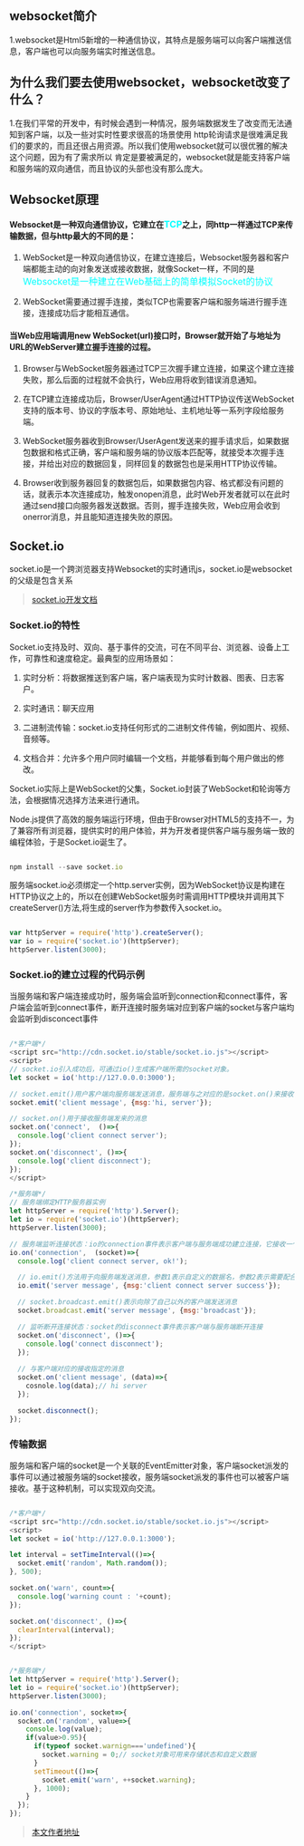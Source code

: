 ## websocket简介
1.websocket是Html5新增的一种通信协议，其特点是服务端可以向客户端推送信息，客户端也可以向服务端实时推送信息。




## 为什么我们要去使用websocket，websocket改变了什么？
1.在我们平常的开发中，有时候会遇到一种情况，服务端数据发生了改变而无法通知到客户端，以及一些对实时性要求很高的场景使用
http轮询请求是很难满足我们的要求的，而且还很占用资源。所以我们使用websocket就可以很优雅的解决这个问题，因为有了需求所以
肯定是要被满足的，websocket就是能支持客户端和服务端的双向通信，而且协议的头部也没有那么庞大。


## Websocket原理

#### Websocket是一种双向通信协议，它建立在<font color=#00ffff size=3>TCP</font>之上，同http一样通过TCP来传输数据，但与http最大的不同的是：

1. WebSocket是一种双向通信协议，在建立连接后，Websocket服务器和客户端都能主动的向对象发送或接收数据，就像Socket一样，不同的是<font color=#00ffff size=3>Websocket是一种建立在Web基础上的简单模拟Socket的协议</font>

2. WebSocket需要通过握手连接，类似TCP也需要客户端和服务端进行握手连接，连接成功后才能相互通信。

#### 当Web应用端调用new WebSocket(url)接口时，Browser就开始了与地址为URL的WebServer建立握手连接的过程。

1. Browser与WebSocket服务器通过TCP三次握手建立连接，如果这个建立连接失败，那么后面的过程就不会执行，Web应用将收到错误消息通知。

2. 在TCP建立连接成功后，Browser/UserAgent通过HTTP协议传送WebSocket支持的版本号、协议的字版本号、原始地址、主机地址等一系列字段给服务端。

3. WebSocket服务器收到Browser/UserAgent发送来的握手请求后，如果数据包数据和格式正确，客户端和服务端的协议版本匹配等，就接受本次握手连接，并给出对应的数据回复，同样回复的数据包也是采用HTTP协议传输。

4. Browser收到服务器回复的数据包后，如果数据包内容、格式都没有问题的话，就表示本次连接成功，触发onopen消息，此时Web开发者就可以在此时通过send接口向服务器发送数据。否则，握手连接失败，Web应用会收到onerror消息，并且能知道连接失败的原因。



## Socket.io

socket.io是一个跨浏览器支持Websocket的实时通讯js，socket.io是websocket的父级是包含关系

>[socket.io开发文档](http://socket.io/docs/)

### Socket.io的特性

Socket.io支持及时、双向、基于事件的交流，可在不同平台、浏览器、设备上工作，可靠性和速度稳定。最典型的应用场景如：

1. 实时分析：将数据推送到客户端，客户端表现为实时计数器、图表、日志客户。

2. 实时通讯：聊天应用

3. 二进制流传输：socket.io支持任何形式的二进制文件传输，例如图片、视频、音频等。

4. 文档合并：允许多个用户同时编辑一个文档，并能够看到每个用户做出的修改。


Socket.io实际上是WebSocket的父集，Socket.io封装了WebSocket和轮询等方法，会根据情况选择方法来进行通讯。

Node.js提供了高效的服务端运行环境，但由于Browser对HTML5的支持不一，为了兼容所有浏览器，提供实时的用户体验，并为开发者提供客户端与服务端一致的编程体验，于是Socket.io诞生了。


``` javascript

npm install --save socket.io

```


服务端socket.io必须绑定一个http.server实例，因为WebSocket协议是构建在HTTP协议之上的，所以在创建WebSocket服务时需调用HTTP模块并调用其下createServer()方法,将生成的server作为参数传入socket.io。

``` javascript 

var httpServer = require('http').createServer();
var io = require('socket.io')(httpServer);
httpServer.listen(3000);

``` 

### Socket.io的建立过程的代码示例

当服务端和客户端连接成功时，服务端会监听到connection和connect事件，客户端会监听到connect事件，断开连接时服务端对应到客户端的socket与客户端均会监听到disconcect事件

```javascript 

/*客户端*/
<script src="http://cdn.socket.io/stable/socket.io.js"></script>
<script>
// socket.io引入成功后，可通过io()生成客户端所需的socket对象。
let socket = io('http://127.0.0.0:3000');

// socket.emit()用户客户端向服务端发送消息，服务端与之对应的是socket.on()来接收信息。
socket.emit('client message', {msg:'hi, server'});

// socket.on()用于接收服务端发来的消息
socket.on('connect',  ()=>{
  console.log('client connect server');
});
socket.on('disconnect', ()=>{
  console.log('client disconnect');
});
</script>

/*服务端*/
// 服务端绑定HTTP服务器实例
let httpServer = require('http').Server();
let io = require('socket.io')(httpServer);
httpServer.listen(3000);

// 服务端监听连接状态：io的connection事件表示客户端与服务端成功建立连接，它接收一个回调函数，回调函数会接收一个socket参数。
io.on('connection',  (socket)=>{
  console.log('client connect server, ok!');

  // io.emit()方法用于向服务端发送消息，参数1表示自定义的数据名，参数2表示需要配合事件传入的参数
  io.emit('server message', {msg:'client connect server success'});

  // socket.broadcast.emit()表示向除了自己以外的客户端发送消息
  socket.broadcast.emit('server message', {msg:'broadcast'});

  // 监听断开连接状态：socket的disconnect事件表示客户端与服务端断开连接
  socket.on('disconnect', ()=>{
    console.log('connect disconnect');
  });
  
  // 与客户端对应的接收指定的消息
  socket.on('client message', (data)=>{
    cosnole.log(data);// hi server
  });

  socket.disconnect();
});

``` 

### 传输数据

服务端和客户端的socket是一个关联的EventEmitter对象，客户端socket派发的事件可以通过被服务端的socket接收，服务端socket派发的事件也可以被客户端接收。基于这种机制，可以实现双向交流。

``` javascript 

/*客户端*/
<script src="http://cdn.socket.io/stable/socket.io.js"></script>
<script>
let socket = io('http://127.0.0.1:3000');

let interval = setTimeInterval(()=>{
  socket.emit('random', Math.random());
}, 500);

socket.on('warn', count=>{
  console.log('warning count : '+count);
});

socket.on('disconnect', ()=>{
  clearInterval(interval);
});
</script>


/*服务端*/
let httpServer = require('http').Server();
let io = require('socket.io')(httpServer);
httpServer.listen(3000);

io.on('connection', socket=>{
  socket.on('random', value=>{
    console.log(value);
    if(value>0.95){
      if(typeof socket.warnign==='undefined'){
        socket.warning = 0;// socket对象可用来存储状态和自定义数据
      }
      setTimeout(()=>{
        socket.emit('warn', ++socket.warning);
      }, 1000);
    }
  });
});

``` 


>[本文作者地址](https://www.jianshu.com/p/4e80b931cdea)
